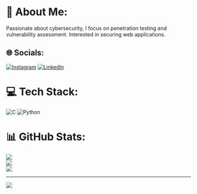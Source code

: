 # 💫 About Me:
Passionate about cybersecurity, I focus on penetration testing and vulnerability assessment. Interested in securing web applications.


## 🌐 Socials:
[![Instagram](https://img.shields.io/badge/Instagram-%23E4405F.svg?logo=Instagram&logoColor=white)](https://instagram.com/twinson_333) [![LinkedIn](https://img.shields.io/badge/LinkedIn-%230077B5.svg?logo=linkedin&logoColor=white)](https://linkedin.com/in/esthaktwinson-a-879390259) 

# 💻 Tech Stack:
![C](https://img.shields.io/badge/c-%2300599C.svg?style=for-the-badge&logo=c&logoColor=white) ![Python](https://img.shields.io/badge/python-3670A0?style=for-the-badge&logo=python&logoColor=ffdd54)
# 📊 GitHub Stats:
![](https://github-readme-stats.vercel.app/api?username=Twinson333&theme=dark&hide_border=false&include_all_commits=false&count_private=false)<br/>
![](https://github-readme-streak-stats.herokuapp.com/?user=Twinson333&theme=dark&hide_border=false)<br/>
![](https://github-readme-stats.vercel.app/api/top-langs/?username=Twinson333&theme=dark&hide_border=false&include_all_commits=false&count_private=false&layout=compact)

---
[![](https://visitcount.itsvg.in/api?id=Twinson333&icon=0&color=0)](https://visitcount.itsvg.in)

